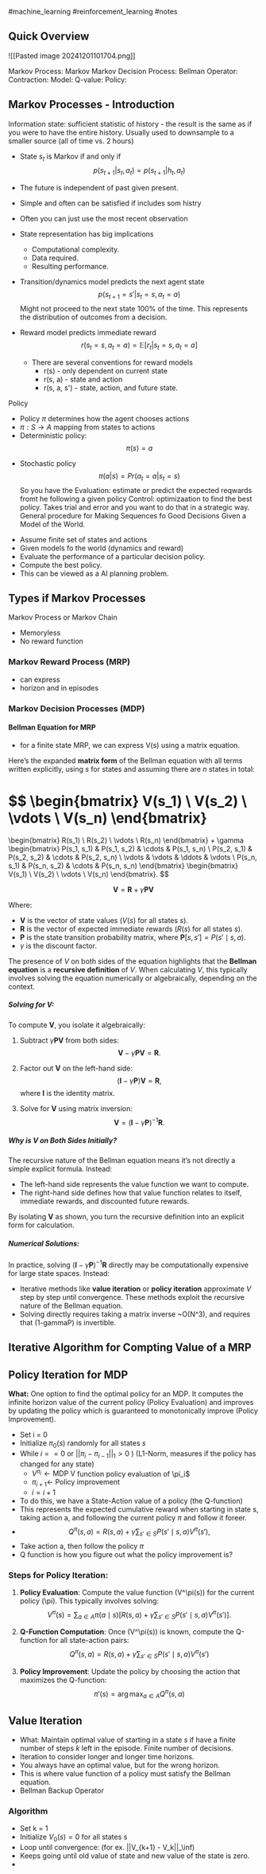 #machine_learning  #reinforcement_learning #notes 

## Quick Overview

![[Pasted image 20241201101704.png]]

Markov Process: 
Markov 
Markov Decision Process: 
Bellman Operator: 
Contraction:
Model:
Q-value:
Policy: 

## Markov Processes - Introduction
Information state: sufficient statistic of history - the result is the same as if you were to have the entire history. Usually used to downsample to a smaller source (all of time vs. 2 hours)
* State $s_t$ is Markov if and only if
$$ p(s_{t+1}|s_t, a_t) = p(s_{t+1}|h_t, a_t) $$
* The future is independent of past given present.
* Simple and often can be satisfied if includes som histry
* Often you can just use the most recent observation
* State representation has big implications
	* Computational complexity.
	* Data required.
	* Resulting performance.




* Transition/dynamics model predicts the next agent state
$$ p(s_{t+1} = s'|s_t = s, a_t = a) $$
Might not proceed to the next state 100% of the time. This represents the distribution of outcomes from a decision.
* Reward model predicts immediate reward
$$ r(s_t = s, a_t = a) = \mathbb{E}[r_t | s_t = s, a_t = a]$$
	- There are several conventions for reward models
		- r(s)  - only dependent on current state
		- r(s, a) - state and action
		- r(s, a, s') - state, action, and future state.


Policy
- Policy $\pi$ determines how the agent chooses actions
- $\pi : S \rightarrow A$ mapping from states to actions
- Deterministic policy:
$$ \pi(s) = a $$
* Stochastic policy
$$\pi(a|s) = Pr(a_t = a | s_t = s) $$
So you have the
Evaluation: estimate or predict the expected reqwards fromt he following a given policy
Control: optimizaation to find the best policy. Takes trial and error and you want to do that in a strategic way.
General procedure for Making Sequences fo Good Decisions Given a Model of the World.
- Assume finite set of states and actions
- Given models fo the world (dynamics and reward)
- Evaluate the performance of a particular decision policy.
- Compute the best policy.
- This can be viewed as a AI planning problem.

## Types if Markov Processes 
Markov Process or Markov Chain
* Memoryless
* No reward function


### Markov Reward Process (MRP)
* can express
* horizon and in episodes

### Markov Decision Processes (MDP)

####  Bellman Equation for MRP
* for a finite state MRP, we can express V(s) using a matrix equation.

Here’s the expanded **matrix form** of the Bellman equation with all terms written explicitly, using $s$ for states and assuming there are $n$ states in total:

$$
\begin{bmatrix}
V(s_1) \\
V(s_2) \\
\vdots \\
V(s_n)
\end{bmatrix}
=
\begin{bmatrix}
R(s_1) \\
R(s_2) \\
\vdots \\
R(s_n)
\end{bmatrix}
+
\gamma
\begin{bmatrix}
P(s_1, s_1) & P(s_1, s_2) & \cdots & P(s_1, s_n) \\
P(s_2, s_1) & P(s_2, s_2) & \cdots & P(s_2, s_n) \\
\vdots & \vdots & \ddots & \vdots \\
P(s_n, s_1) & P(s_n, s_2) & \cdots & P(s_n, s_n)
\end{bmatrix}
\begin{bmatrix}
V(s_1) \\
V(s_2) \\
\vdots \\
V(s_n)
\end{bmatrix}.
$$

$$
\mathbf{V} = \mathbf{R} + \gamma \mathbf{P} \mathbf{V}
$$

Where:
- $\mathbf{V}$ is the vector of state values $(V(s)$ for all states $s$).
- $\mathbf{R}$ is the vector of expected immediate rewards $(R(s)$ for all states $s$).
- $\mathbf{P}$ is the state transition probability matrix, where $\mathbf{P}[s, s'] = P(s' \mid s, a)$.
- $\gamma$ is the discount factor.

The presence of $V$ on both sides of the equation highlights that the **Bellman equation** is a **recursive definition** of $V$. When calculating $V$, this typically involves solving the equation numerically or algebraically, depending on the context.

##### Solving for $\mathbf{V}$:
To compute $\mathbf{V}$, you isolate it algebraically:

1. Subtract $\gamma \mathbf{P} \mathbf{V}$ from both sides:
   $$
   \mathbf{V} - \gamma \mathbf{P} \mathbf{V} = \mathbf{R}.
   $$

2. Factor out $\mathbf{V}$ on the left-hand side:
   $$
   (\mathbf{I} - \gamma \mathbf{P}) \mathbf{V} = \mathbf{R},
   $$
   where $\mathbf{I}$ is the identity matrix.

3. Solve for $\mathbf{V}$ using matrix inversion:
   $$
   \mathbf{V} = (\mathbf{I} - \gamma \mathbf{P})^{-1} \mathbf{R}.
   $$

##### Why is $V$ on Both Sides Initially?
The recursive nature of the Bellman equation means it’s not directly a simple explicit formula. Instead:
- The left-hand side represents the value function we want to compute.
- The right-hand side defines how that value function relates to itself, immediate rewards, and discounted future rewards.

By isolating $\mathbf{V}$ as shown, you turn the recursive definition into an explicit form for calculation.

##### Numerical Solutions:
In practice, solving $(\mathbf{I} - \gamma \mathbf{P})^{-1} \mathbf{R}$ directly may be computationally expensive for large state spaces. Instead:
- Iterative methods like **value iteration** or **policy iteration** approximate $V$ step by step until convergence. These methods exploit the recursive nature of the Bellman equation.
- Solving directly requires taking a matrix inverse ~O(N^3), and requires that (1-gammaP) is invertible.

## Iterative Algorithm for Compting Value of a MRP

## Policy Iteration for MDP
**What:** One option to find the optimal policy for an MDP. It computes the infinite horizon value of the current policy (Policy Evaluation) and improves by updating the policy which is guaranteed to monotonically improve (Policy Improvement).

- Set i = 0
- Initialize $\pi_0(s)$ randomly for all states $s$
- While $i == 0$ or $||\pi_i - \pi_{i-1}||_1 > 0$ ) (L1-Norm, measures if the policy has changed for any state)
	- $V^{\pi_i} \leftarrow \text{MDP V}$ function policy evaluation of \pi_i$
	- $\pi_{i+1} \leftarrow$ Policy improvement
	- $i = i + 1$
- To do this, we have a State-Action value of a policy (the Q-function)
- This represents the expected cumulative reward when starting in state s, taking action a, and following the current policy $\pi$ and follow it foreer.
- $$Q^\pi(s, a) = R(s, a) + \gamma \sum_{s' \in S} P(s' \mid s, a) V^\pi(s'),$$
- Take action a, then follow the policy $\pi$
- Q function is how you figure out what the policy improvement is?

### Steps for Policy Iteration:

1. **Policy Evaluation**:
   Compute the value function \(V^\pi(s)\) for the current policy \(\pi\). This typically involves solving:
   $$ V^\pi(s) = \sum_{a \in A} \pi(a \mid s) \left[ R(s, a) + \gamma \sum_{s' \in S} P(s' \mid s, a) V^\pi(s') \right]. $$

2. **Q-Function Computation**:
   Once \(V^\pi(s)\) is known, compute the Q-function for all state-action pairs:
   $$ Q^\pi(s, a) = R(s, a) + \gamma \sum_{s' \in S} P(s' \mid s, a) V^\pi(s')$$

3. **Policy Improvement**:
   Update the policy by choosing the action that maximizes the Q-function:
   $$ \pi'(s) = \arg\max_{a \in A} Q^\pi(s, a)$$

## Value Iteration
- What: Maintain optimal value of starting in a state $s$ if have a finite number of steps $k$ left in the episode. Finite number of decisions.
- Iteration to consider longer and longer time horizons.
- You always have an optimal value, but for the wrong horizon.
- This is where value function of a policy must satisfy the Bellman equation.
- Bellman Backup Operator

### Algorithm
- Set k = 1
- Initialize $V_0(s) = 0$ for all states s
- Loop until convergence: (for ex. ||V_{k+1} - V_k||_\inf)
- Keeps going until old value of state and new value of the state is zero.
-


